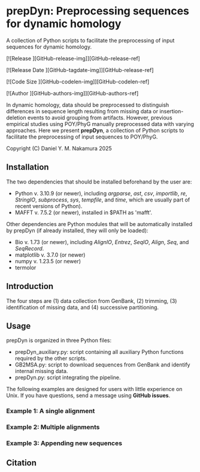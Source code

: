 # prepDyn: Preprocessing sequences for dynamic homology

A collection of Python scripts to facilitate the preprocessing of input sequences for dynamic homology. 

[![Release             ][GitHub-release-img]][GitHub-release-ref]

[![Release Date        ][GitHub-tagdate-img]][GitHub-release-ref]

[![Code Size           ][GitHub-codelen-img]][GitHub-codelen-ref]

[![Author              ][GitHub-authors-img]][GitHub-authors-ref]

In dynamic homology, data should be preprocessed to distinguish differences in sequence length resulting from missing data or insertion-deletion events to avoid grouping from artifacts. However, previous empirical studies using POY/PhyG manually preprocessed data with varying approaches. Here we present **prepDyn**, a collection of Python scripts to facilitate the preprocessing of input sequences to POY/PhyG.

Copyright (C) Daniel Y. M. Nakamura 2025

## Installation

The two dependencies that should be installed beforehand by the user are:
- Python v. 3.10.9 (or newer), including *argparse*, *ast*, *csv*, *importlib*, *re*, *StringIO*, *subprocess*, *sys*, *tempfile*, and *time*, which are usually part of recent versions of Python).
- MAFFT v. 7.5.2 (or newer), installed in $PATH as 'mafft'.

Other dependencies are Python modules that will be automatically installed by prepDyn (if already installed, they will only be loaded):
- Bio v. 1.73 (or newer), including *AlignIO*, *Entrez*, *SeqIO*, *Align*, *Seq*, and *SeqRecord*.
- matplotlib v. 3.7.0 (or newer)
- numpy v. 1.23.5 (or newer)
- termolor

## Introduction

The four steps are (1) data collection from GenBank, (2) trimming, (3) identification of missing data, and (4) successive partitioning.

## Usage
prepDyn is organized in three Python files:
- prepDyn_auxiliary.py: script containing all auxiliary Python functions required by the other scripts.
- GB2MSA.py: script to download sequences from GenBank and identify internal missing data.
- prepDyn.py: script integrating the pipeline.

The following examples are designed for users with little experience on Unix. If you have questions, send a message using **GitHub issues**.

### Example 1: A single alignment

### Example 2: Multiple alignments

### Example 3: Appending new sequences

## Citation
